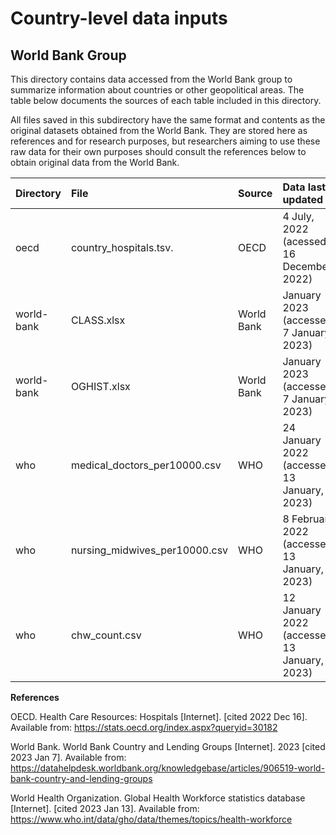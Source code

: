 # Country-level data inputs
## World Bank Group

This directory contains data accessed from the World Bank group to summarize information about countries or other geopolitical areas. The table below documents the sources of each table included in this directory.

All files saved in this subdirectory have the same format and contents as the original datasets obtained from the World Bank. They are stored here as references and for research purposes, but researchers aiming to use these raw data for their own purposes should consult the references below to obtain original data from the World Bank.


| Directory               | File                              |  Source           | Data last updated
| :---                    | :---                              | :---              | :--- 
| oecd                    | country_hospitals.tsv.            | OECD              | 4 July, 2022 (acessed 16 December, 2022)
| world-bank              | CLASS.xlsx                        | World Bank        | January 2023 (accessed 7 January, 2023)
| world-bank              | OGHIST.xlsx                       | World Bank        | January 2023 (accessed 7 January, 2023)
| who                     | medical_doctors_per10000.csv      | WHO               | 24 January 2022 (accessed 13 January, 2023)
| who                     | nursing_midwives_per10000.csv     | WHO               | 8 February 2022 (accessed 13 January, 2023)
| who                     | chw_count.csv                     | WHO               | 12 January 2022 (accessed 13 January, 2023)


**References**

OECD. Health Care Resources: Hospitals [Internet]. [cited 2022 Dec 16]. Available from: https://stats.oecd.org/index.aspx?queryid=30182

World Bank. World Bank Country and Lending Groups [Internet]. 2023 [cited 2023 Jan 7]. Available from: https://datahelpdesk.worldbank.org/knowledgebase/articles/906519-world-bank-country-and-lending-groups

World Health Organization. Global Health Workforce statistics database [Internet]. [cited 2023 Jan 13]. Available from: https://www.who.int/data/gho/data/themes/topics/health-workforce

